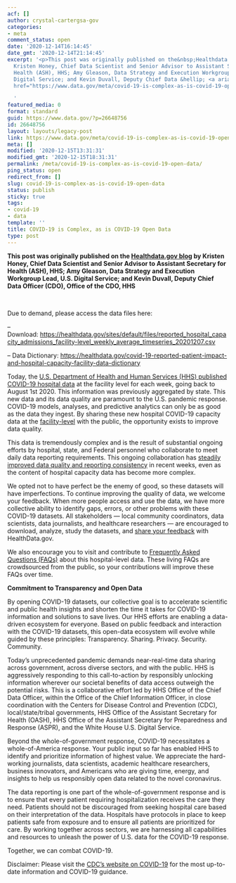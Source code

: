 ```yaml
---
acf: []
author: crystal-cartergsa-gov
categories:
- meta
comment_status: open
date: '2020-12-14T16:14:45'
date_gmt: '2020-12-14T21:14:45'
excerpt: '<p>This post was originally published on the&nbsp;Healthdata.gov blog&nbsp;by
  Kristen Honey, Chief Data Scientist and Senior Advisor to Assistant Secretary for
  Health (ASH), HHS; Amy Gleason, Data Strategy and Execution Workgroup Lead, U.S.
  Digital Service; and Kevin Duvall, Deputy Chief Data &hellip; <a aria-describedby="post-title-26648756"
  href="https://www.data.gov/meta/covid-19-is-complex-as-is-covid-19-open-data/">Continued</a></p>

  '
featured_media: 0
format: standard
guid: https://www.data.gov/?p=26648756
id: 26648756
layout: layouts/legacy-post
link: https://www.data.gov/meta/covid-19-is-complex-as-is-covid-19-open-data/
meta: []
modified: '2020-12-15T13:31:31'
modified_gmt: '2020-12-15T18:31:31'
permalink: /meta/covid-19-is-complex-as-is-covid-19-open-data/
ping_status: open
redirect_from: []
slug: covid-19-is-complex-as-is-covid-19-open-data
status: publish
sticky: true
tags:
- covid-19
- data
template: ''
title: COVID-19 is Complex, as is COVID-19 Open Data
type: post
---
```

**This post was originally published on the [Healthdata.gov blog](https://healthdata.gov/hhs-publishes-covid-19-hospital-facility-level-data) by Kristen Honey, Chief Data Scientist and Senior Advisor to Assistant Secretary for Health (ASH), HHS; Amy Gleason, Data Strategy and Execution Workgroup Lead, U.S. Digital Service; and Kevin Duvall, Deputy Chief Data Officer (CDO), Office of the CDO, HHS**


 


Due to demand, please access the data files here:  

– Download: <https://healthdata.gov/sites/default/files/reported_hospital_capacity_admissions_facility-level_weekly_average_timeseries_20201207.csv>  

– Data Dictionary: <https://healthdata.gov/covid-19-reported-patient-impact-and-hospital-capacity-facility-data-dictionary>


Today, the [U.S. Department of Health and Human Services (HHS) published COVID-19 hospital data](https://www.hhs.gov/about/news/2020/12/07/hhs-publishes-covid-19-hospital-facility-level-data.html) at the facility level for each week, going back to August 1st 2020. This information was previously aggregated by state. This new data and its data quality are paramount to the U.S. pandemic response. COVID-19 models, analyses, and predictive analytics can only be as good as the data they ingest. By sharing these new hospital COVID-19 capacity data at the [facility-level](https://healthdata.gov/dataset/covid-19-reported-patient-impact-and-hospital-capacity-facility) with the public, the opportunity exists to improve data quality.


This data is tremendously complex and is the result of substantial ongoing efforts by hospital, state, and Federal personnel who collaborate to meet daily data reporting requirements. This ongoing collaboration has [steadily improved data quality and reporting consistency](https://healthdata.gov/covid-19-hospital-reporting-hospital-reporting-trend-dashboard) in recent weeks, even as the content of hospital capacity data has become more complex.


We opted not to have perfect be the enemy of good, so these datasets will have imperfections. To continue improving the quality of data, we welcome your feedback. When more people access and use the data, we have more collective ability to identify gaps, errors, or other problems with these COVID-19 datasets. All stakeholders — local community coordinators, data scientists, data journalists, and healthcare researchers — are encouraged to download, analyze, study the datasets, and [share your feedback](mailto:HealthData@hhs.gov?subject=COVID-19%20Open%20Data%20-%20feedback) with HealthData.gov.


We also encourage you to visit and contribute to [Frequently Asked Questions (FAQs)](https://github.com/CareSet/COVID_Hospital_PUF) about this hospital-level data. These living FAQs are crowdsourced from the public, so your contributions will improve these FAQs over time.


**Commitment to Transparency and Open Data**


By opening COVID-19 datasets, our collective goal is to accelerate scientific and public health insights and shorten the time it takes for COVID-19 information and solutions to save lives. Our HHS efforts are enabling a data-driven ecosystem for everyone. Based on public feedback and interaction with the COVID-19 datasets, this open-data ecosystem will evolve while guided by these principles: Transparency. Sharing. Privacy. Security. Community.


Today’s unprecedented pandemic demands near-real-time data sharing across government, across diverse sectors, and with the public. HHS is aggressively responding to this call-to-action by responsibly unlocking information wherever our societal benefits of data access outweigh the potential risks. This is a collaborative effort led by HHS Office of the Chief Data Officer, within the Office of the Chief Information Officer, in close coordination with the Centers for Disease Control and Prevention (CDC), local/state/tribal governments, HHS Office of the Assistant Secretary for Health (OASH), HHS Office of the Assistant Secretary for Preparedness and Response (ASPR), and the White House U.S. Digital Service.


Beyond the whole-of-government response, COVID-19 necessitates a whole-of-America response. Your public input so far has enabled HHS to identify and prioritize information of highest value. We appreciate the hard-working journalists, data scientists, academic healthcare researchers, business innovators, and Americans who are giving time, energy, and insights to help us responsibly open data related to the novel coronavirus.


The data reporting is one part of the whole-of-government response and is to ensure that every patient requiring hospitalization receives the care they need. Patients should not be discouraged from seeking hospital care based on their interpretation of the data. Hospitals have protocols in place to keep patients safe from exposure and to ensure all patients are prioritized for care. By working together across sectors, we are harnessing all capabilities and resources to unleash the power of U.S. data for the COVID-19 response.


Together, we can combat COVID-19.


Disclaimer: Please visit the [CDC’s website on COVID-19](https://www.cdc.gov/coronavirus/2019-ncov/index.html) for the most up-to-date information and COVID-19 guidance.


